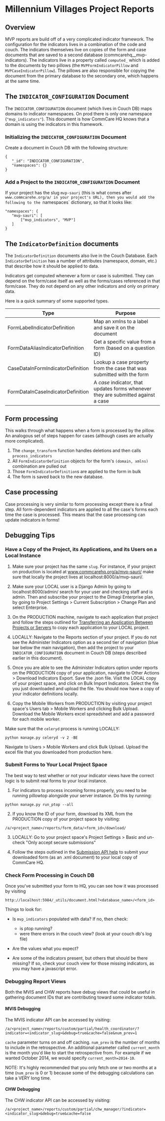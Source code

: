 # Millennium Villages Project Reports

## Overview

MVP reports are build off of a very complicated indicator framework. The configuration for the indicators lives in a combination of the code and couch. The indicators themselves live on copies of the form and case documents that are saved to a second database (commcarehq__mvp-indicators). The indicators live in a property called `computed_`  which is added to the documents by two pillows (the `MVPFormIndicatorPillow` and `MVPCaseIndicatorPillow`). The pillows are also responsible for copying the document from the primary database to the secondary one, which happens at the same time.

## The `INDICATOR_CONFIGURATION` Document

The `INDICATOR_CONFIGURATION` document (which lives in Couch DB) maps domains to indicator namespaces. On prod there is only one namespace (`"mvp_indicators"`). This document is how CommCare HQ knows that a domain is using the indicators in this framework.

### Initializing the `INDICATOR_CONFIGURATION` Document

Create a document in Couch DB with the following structure:

```
{
   "_id": "INDICATOR_CONFIGURATION",
   "namespaces": {}
}
```

### Add a Project to the `INDICATOR_CONFIGURATION` Document

If your project has the slug `mvp-sauri` (this is what comes after
`www.commcarehe.org/a/ in your project's URL), then you would add the following
 to the `namespaces` dictionary, so that it looks like:

 ```
 "namespaces": {
    "mvp-sauri": [
        ["mvp_indicators", "MVP"]
    ]
 }
 ```

## The `IndicatorDefinition` documents

The `IndicatorDefinition` documents also live in the Couch Database. Each `IndicatorDefinition` has a number of attributes (namespace, domain, etc.) that describe how it should be applied to data.

Indicators get computed whenever a form or case is submitted. They can depend on the form/case itself as well as the forms/cases referenced in that form/case. They do not depend on any other indicators and only on primary data.

Here is a quick summary of some supported types.


Type                              | Purpose
----------------------------------|-----------------------
FormLabelIndicatorDefinition      | Map an xmlns to a label and save it on the document
FormDataAliasIndicatorDefinition  | Get a specific value from a form (based on a question ID)
CaseDataInFormIndicatorDefinition | Lookup a case property from the case that was submitted with the form
FormDataInCaseIndicatorDefinition | A _case_ indicator, that updates forms whenever they are submitted against a case


## Form processing

This walks through what happens when a form is processed by the pillow. An analogous set of steps happen for cases (although cases are actually more complicated).

1. The `change_transform` function handles deletions and then calls `process_indicators`
2. All `FormIndicatorDefinition` objects for the form's `(domain, xmlns)` combination are pulled out
3. Those `FormIndicatorDefinition`s are applied to the form in bulk
4. The form is saved back to the new database.

## Case processing

Case processing is very similar to form processing except there is a final step. All form-dependent indicators are applied to all the case's forms each time the case is processed. This means that the case processing can update indicators in forms!


## Debugging Tips

### Have a Copy of the Project, its Applications, and its Users on a Local Instance

1) Make sure your project has the same `slug`. For instance, if your project on
production is located at www.commcarehq.org/a/mvp-sauri/ make sure that locally
the project lives at localhost:8000/a/mvp-sauri/.

2) Make sure your LOCAL user is a Django Admin by going to localhost:8000/admin/
search for your user and checking staff and is admin. Then and subscribe your
project to the Dimagi Enterprise plan, by going to Project Settings > Current Subscription >
Change Plan and select Enterprise.

3) On the PRODUCTION machine, navigate to each application that project and
follow the steps outlined for [Transferring an Application Between
Projects or Servers](https://help.commcarehq.org/display/commcarepublic/Transferring+an+Application+Between+Projects+or+Servers)
to copy each application to your LOCAL project.

4) LOCALLY: Navigate to the Reports section of your project. If you do not
see the Administer Indicators option as a second tier of navigation (blue bar
below the main navigation), then add the project to your
`INDICATOR_CONFIGURATION` document in Couch DB (steps described earlier in
this document).

5) Once you are able to see the Administer Indicators option under reports
on the PRODUCTION copy of your application, navigate to Other Actions >
Download Indicators Export. Save the .json file. Visit the LOCAL copy of your
project space, and click on Bulk Import Indicators. Select the file you just
downloaded and upload the file. You should now have a copy of your indicator
definitions locally.

6) Copy the Mobile Workers from PRODUCTION by visiting your project space's Users
tab > Mobile Workers and clicking Bulk Upload. Download the Mobile Workers
excel spreadsheet and add a password for each mobile worker.

Make sure that the `celeryd` process is running LOCALLY:

```
python manage.py celeryd -v 2 -BE
````

Navigate to Users > Mobile Workers and click Bulk Upload. Upload the excel
file that you downloaded from production here.


### Submit Forms to Your Local Project Space

The best way to test whether or not your indicator views have the correct logic
is to submit real forms to your local instance.

1) For indicators to process incoming forms properly, you need to be running
pillowtop alongside your server instance. Do this by running:

```
python manage.py run_ptop --all
```

2) If you know the ID of your form, download its XML from the PRODUCTION copy
of your project space by visiting:

```
/a/<project_name>/reports/form_data/<form_id>/download/
```

3) LOCALLY: Go to your project space's Project Settings > Basic and un-check
"Only accept secure submissions"

4) Follow the steps outlined in the [Submission API help](https://help.commcarehq.org/display/commcarepublic/Submission+API)
to submit your downloaded form (as an .xml document) to your local copy of
CommCare HQ.


### Check Form Processing in Couch DB

Once you've submitted your form to HQ, you can see how it was processed by
visiting

```
http://localhost:5984/_utils/document.html?<database_name>/<form_id>
```

Things to look for:

- Is `mvp_indicators` populated with data? If no, then check:
    - is ptop running?
    - were there errors in the couch view? (look at your couch db's log file)

- Are the values what you expect?

- Are some of the indicators present, but others that should be there missing?
If so, check your couch view for those missing indicators, as you may have a
javascript error.


### Debugging Report Views

Both the MVIS and CHW reports have debug views that could be useful in gathering
document IDs that are contributing toward some indicator totals.

#### MVIS Debugging

The MVIS indicator API can be accessed by visiting:

```
/a/<project_name>/reports/custom/partial/health_coordinator/?indicator=<indicator_slug>&debug=true&cache=false&num_prev=1
```

`cache` parameter turns on and off caching. `num_prev` is the number of months
to include in the retrospective. An additional parameter called `current_month`
is the month you'd like to start the retrospective from. For example if we
wanted October 2014, we would specify `current_month=2014-10`.

NOTE: It's highly recommended that you only fetch one or two months at a time
(`num_prev` is 0 or 1) because some of the debugging calculations can take a VERY
long time.

#### CHW Debugging

The CHW indicator API can be accessed by visiting:

```
/a/<project_name>/reports/custom/partial/chw_manager/?indicator=<indicator_slug>&debug=true&cache=false
```
